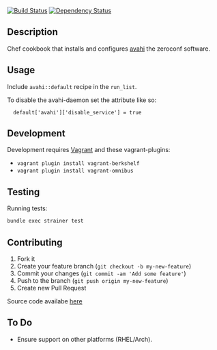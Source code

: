 [![Build Status](https://secure.travis-ci.org/pwelch/chef-avahi.png)](http://travis-ci.org/pwelch/chef-avahi)
[![Dependency Status](https://gemnasium.com/pwelch/chef-avahi.png)](https://gemnasium.com/pwelch/chef-avahi)

## Description
Chef cookbook that installs and configures [avahi](http://avahi.org/) the zeroconf software.

## Usage
Include `avahi::default` recipe in the `run_list`.

To disable the avahi-daemon set the attribute like so:
```
  default['avahi']['disable_service'] = true
```

## Development
Development requires [Vagrant](http://vagrantup.com/) and these vagrant-plugins:
* `vagrant plugin install vagrant-berkshelf`
* `vagrant plugin install vagrant-omnibus`

## Testing
Running tests:
```bash
bundle exec strainer test
```

## Contributing
1. Fork it
2. Create your feature branch (`git checkout -b my-new-feature`)
3. Commit your changes (`git commit -am 'Add some feature'`)
4. Push to the branch (`git push origin my-new-feature`)
5. Create new Pull Request

Source code availabe [here](https://github.com/pwelch/chef-avahi)

## To Do
* Ensure support on other platforms (RHEL/Arch).
